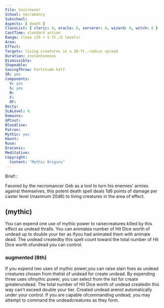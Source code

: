 ```yaml
---
File: Soulreaver
School: necromancy
Subschool: 
Aspects: [ death ]
ClassList: { cleric: 8, oracle: 8, sorcerer: 8, wizard: 8, witch: 8 }
CastTime: standard action
Range: close (25 + 5 ft./2 levels)
Area: 
Effect: 
Targets: living creatures in a 20-ft.-radius spread
Duration: instantaneous
Dismissible: 
Shapeable: 
SavingThrow: Fortitude half
SR: yes
Components:
  V: yes
  S: yes
  M: 
  F: 
  DF: 
Deity: 
SLALevel: 8
Domains: 
GPCost: 
Bloodline: 
Patron: 
Mythic: yes
Haunt: 
Ruse: 
Draconic: 
Meditative: 
Copyright:
  Content: "Mythic Origins"
---
```

Brief:: 

Favored by the necromancer Geb as a tool to turn his enemies' armies against themselves, this potent death spell deals 1d6 points of damage per caster level (maximum 20d6) to living creatures in the area of effect.


## (mythic)

You can expend one use of mythic power to raisecreatures killed by this effect as undead thralls. You can animatea number of Hit Dice worth of undead up to double your tier as ifyou had animated them with animate dead. The undead createdby this spell count toward the total number of Hit Dice worth ofundead you can control.


### augmented (8th)

If you expend two uses of mythic power,you can raise slain foes as undead creatures chosen from thelist of undead for create undead. By expending three uses ofmythic power, you can select from the list for create greaterundead. The total number of Hit Dice worth of undead createdin this way can't exceed double your tier. Created undead arenot automatically under your control. If you are capable ofcommanding undead, you may attempt to command the undeadcreatures as they form.
